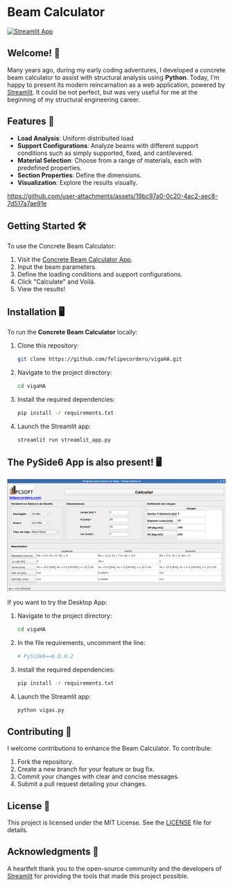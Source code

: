 # Beam Calculator

[![Streamlit App](https://static.streamlit.io/badges/streamlit_badge_black_white.svg)](https://beam-calculator.streamlit.app/)

## Welcome! 👋

Many years ago, during my early coding adventures, I developed a concrete beam calculator to assist with structural analysis using **Python**. Today, I'm happy to present its modern reincarnation as a web application, powered by [Streamlit](https://streamlit.io/). It could be not perfect, but was very useful for me at the beginning of my structural engineering career.

## Features 🚀

- **Load Analysis**: Uniform distribuited load
- **Support Configurations**: Analyze beams with different support conditions such as simply supported, fixed, and cantilevered.
- **Material Selection**: Choose from a range of materials, each with predefined properties.
- **Section Properties**: Define the dimensions.
- **Visualization**: Explore the results visually.

https://github.com/user-attachments/assets/19bc97a0-0c20-4ac2-aec8-7d517a7ae91e


## Getting Started 🛠️

To use the Concrete Beam Calculator:

1. Visit the [Concrete Beam Calculator App](https://concrete-beam-calculator.streamlit.app/).
2. Input the beam parameters.
3. Define the loading conditions and support configurations.
4. Click "Calculate" and Voilá.
5. View the results!

## Installation 🖥️

To run the **Concrete Beam Calculator** locally:

1. Clone this repository:
   ```bash
   git clone https://github.com/felipecordero/vigaHA.git
   ```
2. Navigate to the project directory:
   ```bash
   cd vigaHA
   ```
3. Install the required dependencies:
   ```bash
   pip install -r requirements.txt
   ```
4. Launch the Streamlit app:
   ```bash
   streamlit run streamlit_app.py
   ```

## The PySide6 App is also present! 🖥️

![Desktop App](assets/image-2.png)

If you want to try the Desktop App:

1. Navigate to the project directory:
   ```bash
   cd vigaHA
   ```
2. In the file requirements, uncomment the line:
   ```bash
   # PySide6==6.8.0.2
   ```

3. Install the required dependencies:
   ```bash
   pip install -r requirements.txt
   ```
4. Launch the Streamlit app:
   ```bash
   python vigas.py
   ```

## Contributing 🤝

I welcome contributions to enhance the Beam Calculator. To contribute:

1. Fork the repository.
2. Create a new branch for your feature or bug fix.
3. Commit your changes with clear and concise messages.
4. Submit a pull request detailing your changes.

## License 📄

This project is licensed under the MIT License. See the [LICENSE](LICENSE) file for details.

## Acknowledgments 🙏

A heartfelt thank you to the open-source community and the developers of [Streamlit](https://streamlit.io/) for providing the tools that made this project possible. 
